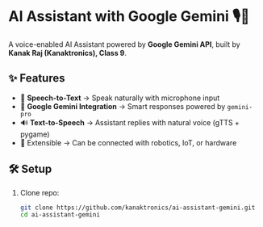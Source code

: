 # AI Assistant with Google Gemini 🎙️🤖

A voice-enabled AI Assistant powered by **Google Gemini API**, built by **Kanak Raj (Kanaktronics), Class 9**.  

## ✨ Features
- 🎤 **Speech-to-Text** → Speak naturally with microphone input  
- 🤖 **Google Gemini Integration** → Smart responses powered by `gemini-pro`  
- 🔊 **Text-to-Speech** → Assistant replies with natural voice (gTTS + pygame)  
- 🧩 Extensible → Can be connected with robotics, IoT, or hardware  

## 🛠️ Setup
1. Clone repo:
   ```bash
   git clone https://github.com/kanaktronics/ai-assistant-gemini.git
   cd ai-assistant-gemini

